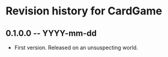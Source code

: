 # Revision history for CardGame

## 0.1.0.0 -- YYYY-mm-dd

* First version. Released on an unsuspecting world.
